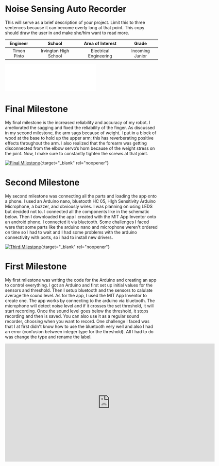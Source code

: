 ﻿# Noise Sensing Auto Recorder
This will serve as a brief description of your project. Limit this to three sentences because it can become overly long at that point. This copy should draw the user in and make she/him want to read more.

| **Engineer** | **School** | **Area of Interest** | **Grade** |
|:--:|:--:|:--:|:--:|
| Timon Pinto | Irvington High School | Electrical Engineering | Incoming Junior

![Headstone Image](https://github.com/BlueStampEng/BSE_Template_Portfolio/blob/4655d8c4b2f1d0fa5912511d0b39542520b9f88e/branding/BlueStamp-Engineering-Logo-White.png)
  
# Final Milestone
My final milestone is the increased reliability and accuracy of my robot. I ameliorated the sagging and fixed the reliability of the finger. As discussed in my second milestone, the arm sags because of weight. I put in a block of wood at the base to hold up the upper arm; this has reverberating positive effects throughout the arm. I also realized that the forearm was getting disconnected from the elbow servo’s horn because of the weight stress on the joint. Now, I make sure to constantly tighten the screws at that joint. 

[![Final Milestone](https://res.cloudinary.com/marcomontalbano/image/upload/v1612573869/video_to_markdown/images/youtube--F7M7imOVGug-c05b58ac6eb4c4700831b2b3070cd403.jpg )](https://www.youtube.com/watch?v=F7M7imOVGug&feature=emb_logo "Final Milestone"){:target="_blank" rel="noopener"}

# Second Milestone
My second milestone was connecting all the parts and loading the app onto a phone. I used an Arduino nano, bluetooth HC 05, HIgh Sensitivity Arduino Microphone, a buzzer, and obviously wires. I was planning on using LEDS but decided not to. I connected all the components like in the schematic below. Then I downloaded the app I created with the MIT App Inventor onto an android phone. I connected it via bluetooth. Some challenges I faced were that some parts like the arduino nano and microphone weren't ordered on time so I had to wait and I had some problems with the arduino connectivity with ports, so i had to install new drivers.

[![Third Milestone](https://res.cloudinary.com/marcomontalbano/image/upload/v1612574014/video_to_markdown/images/youtube--y3VAmNlER5Y-c05b58ac6eb4c4700831b2b3070cd403.jpg)](https://www.youtube.com/watch?v=y3VAmNlER5Y&feature=emb_logo "Second Milestone"){:target="_blank" rel="noopener"}
# First Milestone
  

My first milestone was writing the code for the Arduino and creating an app to control everything. I got an Arduino and first set up initial values for the sensors and threshold. Then I setup bluetooth and the sensors to calulate average the sound level. As for the app, I used the MIT App Inventor to create one. The app works by connecting to the arduino via bluetooth. The microphone will detect noise level and if it crosses the set threshold, it will start recording. Once the sound level goes below the threshold, it stops recording and then is saved. You can also use it as a regular sound recorder, choosing when you want to record. One challenge I faced was that I at first didn't know how to use the bluetooth very well and also I had an error (confusion between integer type for the threshold). All I had to do was change the type and rename the label.

<iframe width="690" height="388.125" src="https://www.youtube.com/embed/bcs4oOWuk34" title="Timon P Milestone 1" frameborder="0" allow="accelerometer; autoplay; clipboard-write; encrypted-media; gyroscope; picture-in-picture" allowfullscreen></iframe>
